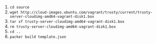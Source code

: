 1. `cd source`
2. `wget http://cloud-images.ubuntu.com/vagrant/trusty/current/trusty-server-cloudimg-amd64-vagrant-disk1.box`
3. `tar xf trusty-server-cloudimg-amd64-vagrant-disk1.box`
4. `rm trusty-server-cloudimg-amd64-vagrant-disk1.box`
5. `cd ..`
6. `packer build template.json`
